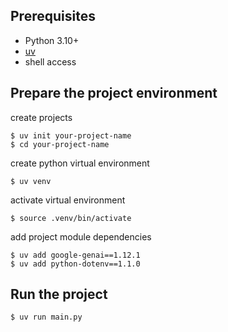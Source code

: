 ## Prerequisites
* Python 3.10+
* [uv](https://github.com/astral-sh/uv)
* shell access

## Prepare the project environment
create projects
```
$ uv init your-project-name
$ cd your-project-name
```
create python virtual environment
```
$ uv venv
```
activate virtual environment
```
$ source .venv/bin/activate
```
add project module dependencies
```
$ uv add google-genai==1.12.1
$ uv add python-dotenv==1.1.0
```

## Run the project
```
$ uv run main.py
```
